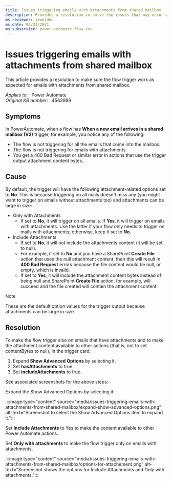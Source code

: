 ```yaml
---
title: Issues triggering emails with attachments from shared mailbox
description: Provides a resolution to solve the issues that may occur when a flow has When a new email arrives in a shared mailbox (V2) trigger.
ms.reviewer: jewelden
ms.date: 03/31/2021
ms.subservice: power-automate-flow-run
---
```

# Issues triggering emails with attachments from shared mailbox

This article provides a resolution to make sure the flow trigger work as expected for emails with attachments from shared mailbox.

_Applies to:_ &nbsp; Power Automate  
_Original KB number:_ &nbsp; 4563989

## Symptoms

In PowerAutomate, when a flow has **When a new email arrives in a shared mailbox (V2)** trigger, for example, you notice any of the following:

- The flow is not triggering for all the emails that come into the mailbox.
- The flow is not triggering for emails with attachments.
- You get a 400 Bad Request or similar error in actions that use the trigger output attachment content bytes.

## Cause

By default, the trigger will have the following attachment-related options set to **No**.  This is because triggering on all mails doesn't miss any (you might want to trigger on emails without attachments too) and attachments can be large in size:

- Only with Attachments
  - If set to **No**, it will trigger on all emails.  If **Yes**, it will trigger on emails with attachments. Use the latter if your flow only needs to trigger on mails with attachments; otherwise, keep it set to **No**.
- Include Attachments
  - If set to **No**, it will not include the attachments content (it will be set to null).
  - For example, if set to **No** and you have a SharePoint **Create File** action that uses the null attachment content, then this will result in **400 Bad Request** errors because the file content would be null, or empty, which is invalid.
  - If set to **Yes**, it will include the attachment content bytes instead of being null and SharePoint **Create File** action, for example, will succeed and the file created will contain the attachment content.

> [!NOTE]
> These are the default option values for the trigger output because attachments can be large in size.

## Resolution

To make the flow trigger also on emails that have attachments and to make the attachment content available to other actions (that is, not to set contentBytes to null), in the trigger card:

1. Expand **Show Advanced Options** by selecting it.
2. Set **hasAttachments** to true.
3. Set **includeAttachments** to true.

See associated screenshots for the above steps:

Expand the Show Advanced Options by selecting it:

:::image type="content" source="media/issues-triggering-emails-with-attachments-from-shared-mailbox/expand-show-advanced-options.png" alt-text="Screenshot to select the Show Advanced Options item to expand it.":::

Set **Include Attachments** to Yes to make the content available to other Power Automate actions.

Set **Only with attachments** to make the flow trigger only on emails with attachments.

:::image type="content" source="media/issues-triggering-emails-with-attachments-from-shared-mailbox/options-for-attachement.png" alt-text="Screenshot shows the options for Include Attachments and Only with attachments.":::
